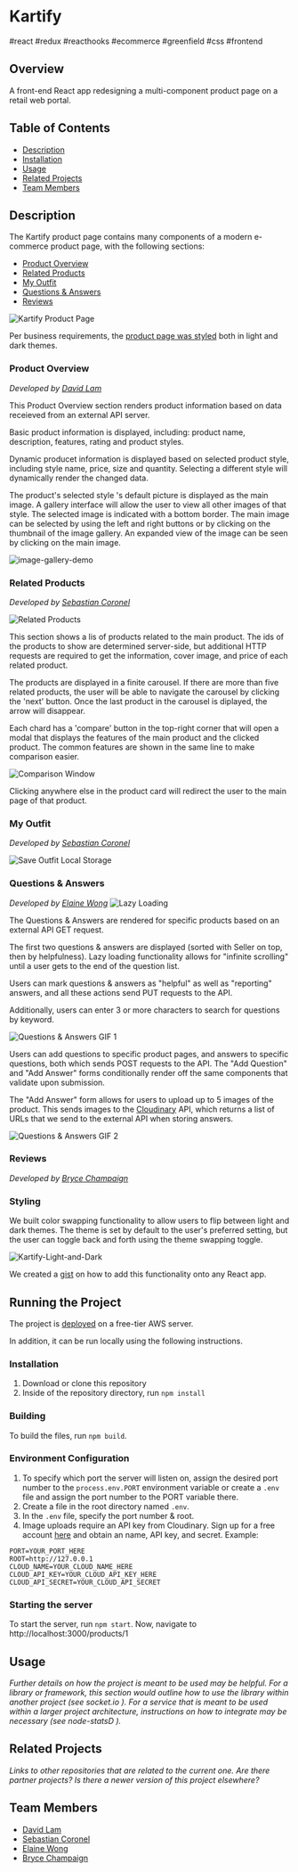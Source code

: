 # Kartify

#react #redux #reacthooks #ecommerce #greenfield #css #frontend

## Overview

A front-end React app redesigning a multi-component product page on a retail web portal.

## Table of Contents

- [Description](#description)
- [Installation](#running-the-project)
- [Usage](#usage)
- [Related Projects](#related-projects)
- [Team Members](#team-members)

## Description

The Kartify product page contains many components of a modern e-commerce product page, with the following sections:

- [Product Overview](#product-overview)
- [Related Products](#related-products)
- [My Outfit](#my-outfit)
- [Questions & Answers](#questions-&-answers)
- [Reviews](#reviews)

![Kartify Product Page](https://user-images.githubusercontent.com/26628913/71313556-2a029b00-2432-11ea-8370-28f713f946b5.gif)

Per business requirements, the [product page was styled](#styling) both in light and dark themes.

### Product Overview

_Developed by [David Lam](https://github.com/davidlam296)_

This Product Overview section renders product information based on data receieved from an external API server.

Basic product information is displayed, including: product name, description, features, rating and product styles.

Dynamic producet information is displayed based on selected product style, including style name, price, size and quantity. Selecting a different style will dynamically render the changed data.

The product's selected style 's default picture is displayed as the main image. A gallery interface will allow the user to view all other images of that style. The selected image is indicated with a bottom border. The main image can be selected by using the left and right buttons or by clicking on the thumbnail of the image gallery. An expanded view of the image can be seen by clicking on the main image.

![image-gallery-demo](https://user-images.githubusercontent.com/52646652/72667572-f5740600-3a14-11ea-89fa-d6cb27c865f4.gif)

### Related Products

_Developed by [Sebastian Coronel](https://github.com/scoronelhamilton)_

![Related Products](https://user-images.githubusercontent.com/55328949/71314266-e7928b80-243c-11ea-8709-99085b36809d.gif)

This section shows a lis of products related to the main product. The ids of the products to show are determined server-side, but additional HTTP requests are required to get the information, cover image, and price of each related product.

The products are displayed in a finite carousel. If there are more than five related products, the user will be able to navigate the carousel by clicking the 'next' button. Once the last product in the carousel is diplayed, the arrow will disappear.

Each chard has a 'compare' button in the top-right corner that will open a modal that displays the features of the main product and the clicked product. The common features are shown in the same line to make comparison easier.

![Comparison Window](https://user-images.githubusercontent.com/55328949/71316076-09523980-2462-11ea-9080-121caf0b1ee5.gif)

Clicking anywhere else in the product card will redirect the user to the main page of that product.

### My Outfit

_Developed by [Sebastian Coronel](https://github.com/scoronelhamilton)_

![Save Outfit Local Storage](https://user-images.githubusercontent.com/55328949/71314017-4fdf6e00-2439-11ea-82dc-1c1a7abe6066.gif)

### Questions & Answers

_Developed by [Elaine Wong](https://github.com/lainermeister)_
![Lazy Loading](https://user-images.githubusercontent.com/26628913/71314038-8f0dbf00-2439-11ea-8244-c0f798006154.gif)

The Questions & Answers are rendered for specific products based on an external API GET request.

The first two questions & answers are displayed (sorted with Seller on top, then by helpfulness). Lazy loading functionality allows for "infinite scrolling" until a user gets to the end of the question list.

Users can mark questions & answers as "helpful" as well as "reporting" answers, and all these actions send PUT requests to the API.

Additionally, users can enter 3 or more characters to search for questions by keyword.

![Questions & Answers GIF 1](https://user-images.githubusercontent.com/26628913/71314491-422de680-2441-11ea-8376-04eec6b345c1.gif)

Users can add questions to specific product pages, and answers to specific questions, both which sends POST requests to the API. The "Add Question" and "Add Answer" forms conditionally render off the same components that validate upon submission.

The "Add Answer" form allows for users to upload up to 5 images of the product. This sends images to the [Cloudinary](https://cloudinary.com) API, which returns a list of URLs that we send to the external API when storing answers.

![Questions & Answers GIF 2](https://user-images.githubusercontent.com/26628913/71314476-f8dd9700-2440-11ea-93dd-8d6e6b7e6146.gif)

### Reviews

_Developed by [Bryce Champaign](https://github.com/brycechampaign)_

### Styling

We built color swapping functionality to allow users to flip between light and dark themes. The theme is set by default to the user's preferred setting, but the user can toggle back and forth using the theme swapping toggle.

![Kartify-Light-and-Dark](https://user-images.githubusercontent.com/26628913/71299541-b6a34f80-2385-11ea-915b-f23e98c78ffd.gif)

We created a [gist](https://gist.github.com/lainermeister/041fb9530e8c5b0a5b025911e4125527) on how to add this functionality onto any React app.

## Running the Project

The project is [deployed](http://ec2-18-223-99-176.us-east-2.compute.amazonaws.com/products/1) on a free-tier AWS server.

In addition, it can be run locally using the following instructions.

### Installation

1. Download or clone this repository
2. Inside of the repository directory, run `npm install`

### Building

To build the files, run `npm build`.

### Environment Configuration

1. To specify which port the server will listen on, assign the desired port number to the `process.env.PORT` environment variable or create a `.env` file and assign the port number to the PORT variable there.
2. Create a file in the root directory named `.env`.
3. In the `.env` file, specify the port number & root.
4. Image uploads require an API key from Cloudinary. Sign up for a free account [here](https://cloudinary.com/) and obtain an name, API key, and secret.
   Example:

```.env
PORT=YOUR_PORT_HERE
ROOT=http://127.0.0.1
CLOUD_NAME=YOUR_CLOUD_NAME_HERE
CLOUD_API_KEY=YOUR_CLOUD_API_KEY_HERE
CLOUD_API_SECRET=YOUR_CLOUD_API_SECRET
```

### Starting the server

To start the server, run `npm start`. Now, navigate to http://localhost:3000/products/1

## Usage

_Further details on how the project is meant to be used may be helpful. For a library or framework, this section would outline how to use the library within another project (see socket.io ). For a service that is meant to be used within a larger project architecture, instructions on how to integrate may be necessary (see node-statsD )._

## Related Projects

_Links to other repositories that are related to the current one. Are there partner projects? Is there a newer version of this project elsewhere?_

## Team Members

- [David Lam](https://github.com/davidlam296)
- [Sebastian Coronel](https://github.com/scoronelhamilton)
- [Elaine Wong](https://github.com/lainermeister)
- [Bryce Champaign](https://github.com/brycechampaign)
